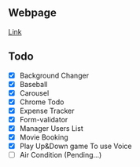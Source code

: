 ## Webpage

[Link](https://autumnwithjay.github.io/JS-Mini-Projects)

## Todo

- [x] Background Changer
- [x] Baseball
- [x] Carousel
- [x] Chrome Todo
- [x] Expense Tracker
- [x] Form-validator
- [x] Manager Users List
- [x] Movie Booking
- [x] Play Up&Down game To use Voice
- [ ] Air Condition (Pending...)
